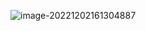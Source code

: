 ![image-20221202161304887](https://finzulpic.oss-cn-hangzhou.aliyuncs.com/image-20221202161304887.png)